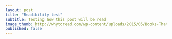 ```yaml
---
layout: post
title: "Readibility test"
subtitle: Testing how this post will be read
image_thumb: http://whytoread.com/wp-content/uploads/2015/05/Books-That-Will-Make-You-Proud-And-Satisfied-To-Have-Read.jpg
published: false
---
```


